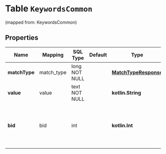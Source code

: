 
# Table `KeywordsCommon`
(mapped from: KeywordsCommon)

## Properties
Name | Mapping | SQL Type | Default | Type | Description | Notes
---- | ------- | -------- | ------- | ---- | ----------- | -----
**matchType** | match_type | long NOT NULL |  | [**MatchTypeResponse**](MatchTypeResponse.md) |  |  [foreignkey]
**value** | value | text NOT NULL |  | **kotlin.String** | Keyword value (120 chars max). | 
**bid** | bid | int |  | **kotlin.Int** | Keyword custom bid in microcurrency - null if inherited from parent ad group. |  [optional]





